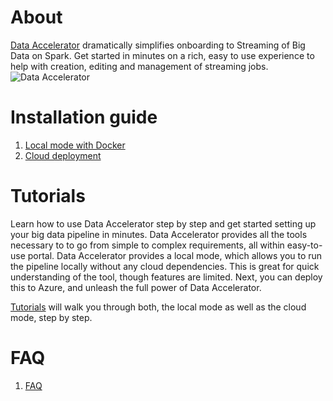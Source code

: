 # About
[Data Accelerator](home) dramatically simplifies onboarding to Streaming of Big Data on Spark. Get started in minutes on a rich, easy to use experience to help with creation, editing and management of streaming jobs.
![Data Accelerator](https://github.com/Microsoft/data-accelerator/wiki/tutorials/images/prop-race-car-data.svg)

# Installation guide
1. [Local mode with Docker](Local-mode-with-Docker)
1. [Cloud deployment](Cloud-deployment)

# Tutorials
Learn how to use Data Accelerator step by step and get started setting up your big data pipeline in minutes. Data Accelerator provides all the tools necessary to to go from simple to complex requirements, all within easy-to-use portal. Data Accelerator provides a local mode, which allows you to run the pipeline locally without any cloud dependencies. This is great for quick understanding of the tool, though features are limited. Next, you can deploy this to Azure, and unleash the full power of Data Accelerator. 

[Tutorials](tutorials) will walk you through both, the local mode as well as the cloud mode, step by step.

# FAQ
1. [FAQ](FAQ)
